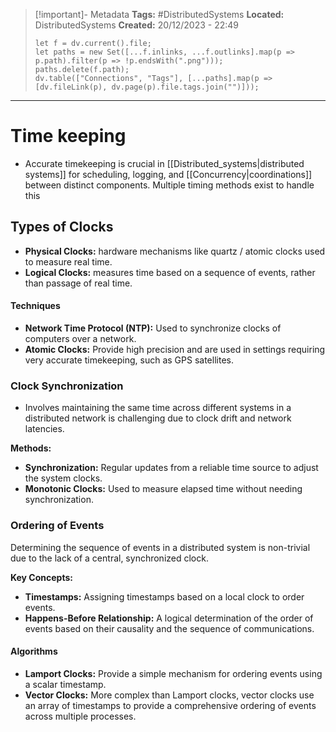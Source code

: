 > [!important]- Metadata
> **Tags:** #DistributedSystems 
> **Located:** DistributedSystems
> **Created:** 20/12/2023 - 22:49
> ```dataviewjs
> let f = dv.current().file;
> let paths = new Set([...f.inlinks, ...f.outlinks].map(p => p.path).filter(p => !p.endsWith(".png")));
> paths.delete(f.path);
> dv.table(["Connections", "Tags"], [...paths].map(p => [dv.fileLink(p), dv.page(p).file.tags.join("")]));
> ```

___
# Time keeping
- Accurate timekeeping is crucial in [[Distributed_systems|distributed systems]] for scheduling, logging, and [[Concurrency|coordinations]] between distinct components. Multiple timing methods exist to handle this

## Types of Clocks

- **Physical Clocks:** hardware mechanisms like quartz  / atomic clocks  used to measure real time. 
- **Logical Clocks:** measures time based on a sequence of events, rather than passage of real time.

#### Techniques

- **Network Time Protocol (NTP):** Used to synchronize clocks of computers over a network.
- **Atomic Clocks:** Provide high precision and are used in settings requiring very accurate timekeeping, such as GPS satellites.

### Clock Synchronization

- Involves maintaining the same time across different systems in a distributed network is challenging due to clock drift and network latencies.

**Methods:**

- **Synchronization:** Regular updates from a reliable time source to adjust the system clocks.
- **Monotonic Clocks:** Used to measure elapsed time without needing synchronization.

### Ordering of Events

Determining the sequence of events in a distributed system is non-trivial due to the lack of a central, synchronized clock.

**Key Concepts:**

- **Timestamps:** Assigning timestamps based on a local clock to order events.
- **Happens-Before Relationship:** A logical determination of the order of events based on their causality and the sequence of communications.

#### Algorithms

- **Lamport Clocks:** Provide a simple mechanism for ordering events using a scalar timestamp.
- **Vector Clocks:** More complex than Lamport clocks, vector clocks use an array of timestamps to provide a comprehensive ordering of events across multiple processes.

